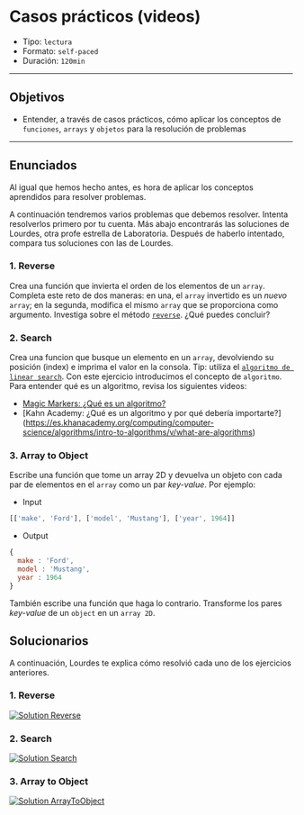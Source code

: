 # Casos prácticos (videos)

- Tipo: `lectura`
- Formato: `self-paced`
- Duración: `120min`

***

## Objetivos

- Entender, a través de casos prácticos, cómo aplicar los conceptos de
  `funciones`, `arrays` y `objetos` para la resolución de problemas

***

## Enunciados

Al igual que hemos hecho antes, es hora de aplicar los conceptos aprendidos
para resolver problemas.

A continuación tendremos varios problemas que debemos resolver. Intenta
resolverlos primero por tu cuenta. Más abajo encontrarás las soluciones de
Lourdes, otra profe estrella de Laboratoria. Después de haberlo intentado,
compara tus soluciones con las de Lourdes.

### 1. Reverse

Crea una función que invierta el orden de los elementos de un `array`. Completa
este reto de dos maneras: en una, el `array` invertido es un _nuevo_ `array`;
en la segunda, modifica el mismo `array` que se proporciona como argumento.
Investiga sobre el método [`reverse`](https://developer.mozilla.org/en/docs/Web/JavaScript/Reference/Global_Objects/Array/reverse).
¿Qué puedes concluir?

### 2. Search

Crea una funcion que busque un elemento en un `array`, devolviendo su posición
(index) e imprima el valor en la consola. Tip: utiliza el [`algoritmo de linear
search`](https://en.wikipedia.org/wiki/Linear_search). Con este ejercicio
introducimos el concepto de `algoritmo`. Para entender qué es un algoritmo,
revisa los siguientes videos:

- [Magic Markers: ¿Qué es un algoritmo?](https://www.youtube.com/watch?v=U3CGMyjzlvM)
- [Kahn Academy: ¿Qué es un algoritmo y por qué debería importarte?]
  (<https://es.khanacademy.org/computing/computer-science/algorithms/intro-to-algorithms/v/what-are-algorithms>)

### 3. Array to Object

Escribe una función que tome un array 2D y devuelva un objeto con cada par de
elementos en el `array` como un par _key-value_. Por ejemplo:

- Input

```js
[['make', 'Ford'], ['model', 'Mustang'], ['year', 1964]]
```

- Output

```js
{
  make : 'Ford',
  model : 'Mustang',
  year : 1964
}
```

También escribe una función que haga lo contrario. Transforme los pares
_key-value_ de un `object` en un `array 2D`.

## Solucionarios

A continuación, Lourdes te explica cómo
resolvió cada uno de los ejercicios anteriores.

### 1. Reverse

[![Solution Reverse](https://img.youtube.com/vi/BgcnOdIrUdo/0.jpg)](https://www.youtube.com/watch?v=BgcnOdIrUdo)

### 2. Search

[![Solution Search](https://img.youtube.com/vi/JjcDSIShTm0/0.jpg)](https://www.youtube.com/watch?v=JjcDSIShTm0)

### 3. Array to Object

[![Solution ArrayToObject](https://img.youtube.com/vi/41ZJrHO6BsE/0.jpg)](https://www.youtube.com/watch?v=41ZJrHO6BsE)

